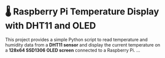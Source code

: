 # 🌡️ Raspberry Pi Temperature Display with DHT11 and OLED

This project provides a simple Python script to read temperature and humidity data from a **DHT11 sensor** and display the current temperature on a **128x64 SSD1306 OLED screen** connected to a Raspberry Pi. ...
